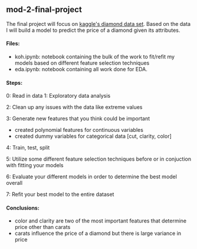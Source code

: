 ## mod-2-final-project

The final project will focus on [kaggle's diamond data set](https://www.kaggle.com/shivam2503/diamonds).
Based on the data I will build a model to predict the price of a diamond given its attributes.

#### Files:

* koh.ipynb: notebook containing the bulk of the work to fit/refit my models based on different feature selection techniques
* eda.ipynb: notebook containing all work done for EDA. 

#### Steps:

0: Read in data
1: Exploratory data analysis

2: Clean up any issues with the data like extreme values

3: Generate new features that you think could be important

* created polynomial features for continuous variables
* created dummy variables for categorical data [cut, clarity, color]

4: Train, test, split

5: Utilize some different feature selection techniques before or in conjuction with fitting your models

6: Evaluate your different models in order to determine the best model overall

7: Refit your best model to the entire dataset

#### Conclusions:

* color and clarity are two of the most important features that determine price other than carats
* carats influence the price of a diamond but there is large variance in price 
